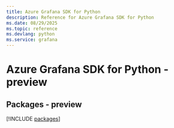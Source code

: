 ```yaml
---
title: Azure Grafana SDK for Python
description: Reference for Azure Grafana SDK for Python
ms.date: 08/29/2025
ms.topic: reference
ms.devlang: python
ms.service: grafana
---
```

# Azure Grafana SDK for Python - preview
## Packages - preview
[!INCLUDE [packages](grafana-index.md)]